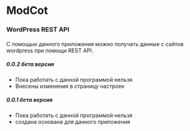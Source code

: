 # ModCot
### WordPress REST API
#### 

С помощью данного приложения можно получать данные с сайтов wordpress при помощи REST API.

##### 0.0.2 бета версия

* Пока работать с данной программой нельзя
* Внесены изменения в страницу настроек

##### 0.0.1 бета версия

* Пока работать с данной программой нельзя
* создана основана для данного приложения